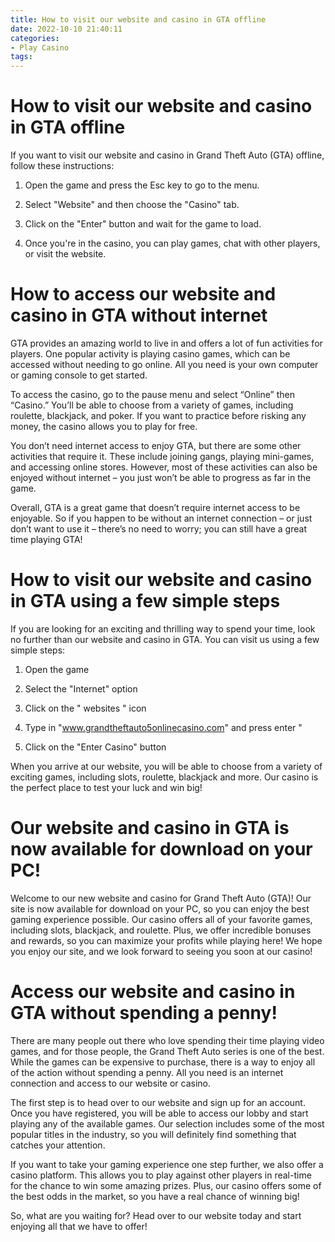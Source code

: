 ```yaml
---
title: How to visit our website and casino in GTA offline
date: 2022-10-10 21:40:11
categories:
- Play Casino
tags:
---
```



#  How to visit our website and casino in GTA offline

If you want to visit our website and casino in Grand Theft Auto (GTA) offline, follow these instructions:

1. Open the game and press the Esc key to go to the menu.

2. Select "Website" and then choose the "Casino" tab.

3. Click on the "Enter" button and wait for the game to load.

4. Once you're in the casino, you can play games, chat with other players, or visit the website.

#  How to access our website and casino in GTA without internet

 GTA provides an amazing world to live in and offers a lot of fun activities for players. One popular activity is playing casino games, which can be accessed without needing to go online. All you need is your own computer or gaming console to get started.

To access the casino, go to the pause menu and select “Online” then “Casino.” You’ll be able to choose from a variety of games, including roulette, blackjack, and poker. If you want to practice before risking any money, the casino allows you to play for free.

You don’t need internet access to enjoy GTA, but there are some other activities that require it. These include joining gangs, playing mini-games, and accessing online stores. However, most of these activities can also be enjoyed without internet – you just won’t be able to progress as far in the game.

Overall, GTA is a great game that doesn’t require internet access to be enjoyable. So if you happen to be without an internet connection – or just don’t want to use it – there’s no need to worry; you can still have a great time playing GTA!

#  How to visit our website and casino in GTA using a few simple steps

If you are looking for an exciting and thrilling way to spend your time, look no further than our website and casino in GTA. You can visit us using a few simple steps:

1. Open the game

2. Select the "Internet" option

3. Click on the " websites " icon

4. Type in "www.grandtheftauto5onlinecasino.com" and press enter
"

5. Click on the "Enter Casino" button


When you arrive at our website, you will be able to choose from a variety of exciting games, including slots, roulette, blackjack and more. Our casino is the perfect place to test your luck and win big!

#  Our website and casino in GTA is now available for download on your PC!




Welcome to our new website and casino for Grand Theft Auto (GTA)! Our site is now available for download on your PC, so you can enjoy the best gaming experience possible. Our casino offers all of your favorite games, including slots, blackjack, and roulette. Plus, we offer incredible bonuses and rewards, so you can maximize your profits while playing here! We hope you enjoy our site, and we look forward to seeing you soon at our casino!

#  Access our website and casino in GTA without spending a penny!

There are many people out there who love spending their time playing video games, and for those people, the Grand Theft Auto series is one of the best. While the games can be expensive to purchase, there is a way to enjoy all of the action without spending a penny. All you need is an internet connection and access to our website or casino.

The first step is to head over to our website and sign up for an account. Once you have registered, you will be able to access our lobby and start playing any of the available games. Our selection includes some of the most popular titles in the industry, so you will definitely find something that catches your attention.

If you want to take your gaming experience one step further, we also offer a casino platform. This allows you to play against other players in real-time for the chance to win some amazing prizes. Plus, our casino offers some of the best odds in the market, so you have a real chance of winning big!

So, what are you waiting for? Head over to our website today and start enjoying all that we have to offer!